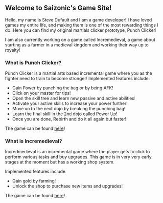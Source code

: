 ## Welcome to Saizonic's Game Site!

Hello, my name is Steve Dufault and I am a game developer! I have loved games my entire life, and making them is one of the most rewarding things I do. Here you can find my original martials clicker prototype, Punch Clicker!

I am also currently working on a game called Incremedieval, a game about starting as a farmer in a medieval kingdom and working their way up to royalty!

### What is Punch Clicker?

Punch Clicker is a martial arts based incremental game where you as the fighter need to train to become stronger!
Implemented features include:
*   Gain Power by punching the bag or by being AFK!
*   Click on your master for tips!
*   Open the skill tree and learn new passive and active abilities!
*   Activate your active skills to increase your power further!
*   Move on to the next dojo by breaking the punching bag!
*   Learn the final skill in the 2nd dojo called Power Up!
*   Once you are done, Rebirth and do it all again but faster!

The game can be found [here](https://saizonic.github.io/punchclicker.html)!

### What is Incremedieval?

Incredmedieval is an incremental game where the player gets to click to perform various tasks and buy upgrades. This game is in very very early stages at the moment but has a working shop system.

Implemented features include:
*   Gain gold by farming!
*   Unlock the shop to purchase new items and upgrades!

The game can be found [here](https://saizonic.github.io/incremedieval.html)!
